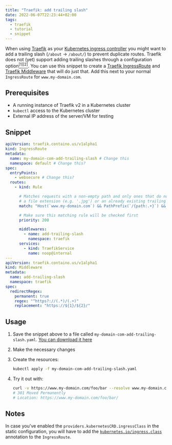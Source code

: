 ```yaml
---
title: "Traefik: add trailing slash"
date: 2022-06-07T22:23:44+02:00
tags:
  - traefik
  - tutorial
  - snippet
---
```


When using [Traefik](https://doc.traefik.io/) as your [Kubernetes ingress controller](https://kubernetes.io/docs/concepts/services-networking/ingress-controllers/) you might want to add a trailing slash (`/about` → `/about/`) to prevent duplicate routes. Traefik does not (yet) support adding trailing slashes through a configuration option[<sup>[1]</sup>](https://github.com/traefik/traefik/issues/563)[<sup>[2]</sup>](https://github.com/traefik/traefik/issues/5159). You can use this snippet to create a [Traefik IngressRoute](https://doc.traefik.io/traefik/routing/providers/kubernetes-crd/) and [Traefik Middleware](https://doc.traefik.io/traefik/middlewares/http/redirectscheme/) that will do just that. Add this next to your normal `IngressRoute` for `www.my-domain.com`.

## Prerequisites

- A running instance of Traefik v2 in a Kubernetes cluster
- `kubectl` access to the Kubernetes cluster
- External IP address of the server/VM for testing

## Snippet

```yaml
apiVersion: traefik.containo.us/v1alpha1
kind: IngressRoute
metadata:
  name: my-domain-com-add-trailing-slash # Change this
  namespace: default # Change this?
spec:
  entryPoints:
    - websecure # Change this?
  routes:
    - kind: Rule

      # Matches requests with a non-empty path and only ones that do not end with
      # a file extension (e.g. '.jpg') or an already existing trailing slash
      match: "Host(`www.my-domain.com`) && PathPrefix(`/{path:.+}`) && !Path(`/{path:(.+)(\\.\\w+|/)}`)" # Change this

      # Make sure this matching rule will be checked first
      priority: 200

      middlewares:
        - name: add-trailing-slash
          namespace: traefik
      services:
        - kind: TraefikService
          name: noop@internal
---
apiVersion: traefik.containo.us/v1alpha1
kind: Middleware
metadata:
  name: add-trailing-slash
  namespace: traefik
spec:
  redirectRegex:
    permanent: true
    regex: "^https?://(.*)/(.+)"
    replacement: "https://${1}/${2}/"
```

## Usage

1. Save the snippet above to a file called `my-domain-com-add-trailing-slash.yaml`. [You can download it here](/resources/my-domain-com-add-trailing-slash.yaml)

2. Make the necessary changes

3. Create the resources:

   ```bash
   kubectl apply -f my-domain-com-add-trailing-slash.yaml
   ```

4. Try it out with:

   ```bash
   curl -v https://www.my-domain.com/foo/bar --resolve www.my-domain.com:443:{your server IP}
   # 301 Moved Permanently
   # Location: https://www.my-domain.com/foo/bar/
   ```

## Notes

In case you've enabled the `providers.kubernetesCRD.ingressClass` in the static configuration, you will have to add the [`kubernetes.io/ingress.class`](https://doc.traefik.io/traefik/providers/kubernetes-crd/#ingressclass) annotation to the `IngressRoute`.
